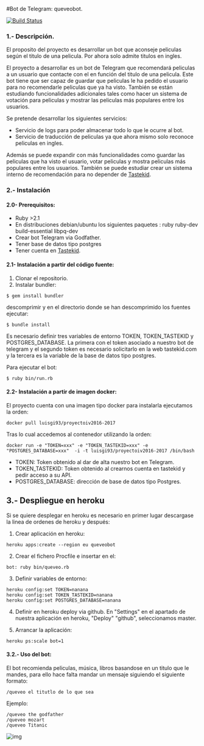 #Bot de Telegram:  queveobot.

[![Build Status](https://travis-ci.org/LuisGi93/proyectoIV2016-2017.svg?branch=master)](https://travis-ci.org/LuisGi93/proyectoIV2016-2017)

### 1.- Descripción.


El proposito del proyecto es desarrollar un bot que aconseje peliculas según el titulo de una pelicula. Por ahora solo admite titulos en ingles.

El proyecto a desarrollar es un bot de Telegram que recomendará peliculas a un usuario que contacte con el  en función del titulo de una pelicula. Este bot tiene que ser capaz de guardar que peliculas le ha pedido el usuario para no recomendarle peliculas que ya ha visto. También se están estudiando funcionalidades adicionales tales como hacer un sistema de votación para peliculas y mostrar las peliculas más populares entre los usuarios. 

Se pretende  desarrollar los siguientes servicios:

 -   Servicio de logs para poder almacenar todo lo que le ocurre al bot.
 -   Servicio de traducción de peliculas ya que ahora mismo solo reconoce peliculas en ingles.


Además se puede expandir con más funcionalidades como guardar las peliculas que ha visto el usuario, votar peliculas y mostra peliculas más populares entre los usuarios. También se puede estudiar crear un sistema interno de recomendación para no depender de [Tastekid](http://www.tastekid.com).



### 2.- Instalación 

#### 2.0- Prerequisitos:

- Ruby >2.1
- En distribuciones debian/ubuntu los siguientes paquetes : ruby ruby-dev build-essential libpq-dev
- Crear bot Telegram via Godfather. 
- Tener base de datos tipo postgres 
- Tener cuenta en  [Tastekid](http://www.tastekid.com). 



#### 2.1- Instalación a partir del código fuente:

1. Clonar el repositorio.
2.  Instalar bundler: 
```shell
$ gem install bundler
```


descomprimir y en el directorio donde se han descomprimido los fuentes ejecutar:

```shell
$ bundle install
```
Es necesario definir tres variables de entorno
TOKEN, TOKEN_TASTEKID y POSTGRES_DATABASE. La primera con el token asociado a nuestro bot de telegram y el segundo token es necesario solicitarlo en la web tastekid.com y la tercera es la variable de la base de datos tipo postgres.

Para ejecutar el bot:
```shell
$ ruby bin/run.rb
```

#### 2.2- Instalación a partir de imagen docker:

El proyecto cuenta con una imagen tipo docker para instalarla ejecutamos la orden:

```
docker pull luisgi93/proyectoiv2016-2017
```

Tras lo cual accedemos al contenedor utilizando la orden:

```
docker run -e "TOKEN=xxx" -e "TOKEN_TASTEKID=xxx" -e "POSTGRES_DATABASE=xxx"  -i -t luisgi93/proyectoiv2016-2017 /bin/bash
```
- TOKEN: Token obtenido al dar de alta nuestro bot en  Telegram.
- TOKEN_TASTEKID: Token obtenido al crearnos cuenta en tastekid y pedir acceso a su API.
- POSTGRES_DATABASE: dirección de base de datos tipo Postgres.

## 3.- Despliegue en heroku


Si se quiere desplegar en heroku es necesario en primer lugar descargase la linea de ordenes de heroku y después:

1.  Crear aplicación en heroku:

 ```
 heroku apps:create --region eu queveobot
 ```
 2.  Crear el fichero Procfile e insertar en el:
 
 ```
bot: ruby bin/queveo.rb
 ```
 3. Definir variables de entorno:

 
 ```
 heroku config:set TOKEN=nanana
 heroku config:set TOKEN_TASTEKID=nanana
 heroku config:set POSTGRES_DATABASE=nanana
 ```
 
 4. Definir en heroku deploy via github. En  "Settings" en el apartado de nuestra aplicación en heroku,  "Deploy"  "github", seleccionamos master.
 
 5. Arrancar la aplicación:

 ```
heroku ps:scale bot=1
 ```
 
 
#### 3.2.- Uso del bot:
 

El bot recomienda peliculas, música, libros basandose en un titulo  que le mandes, para ello hace falta mandar un mensaje  siguiendo el siguiente formato:
 
 ```
 /queveo el titutlo de lo que sea
 ```

Ejemplo:
 ```
 /queveo the godfather
 /queveo mozart
 /queveo Titanic
 ```

 
 ![img](https://i.sli.mg/YbLCeH.png)
 
 
